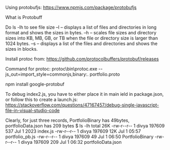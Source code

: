 Using protobufjs: https://www.npmjs.com/package/protobufjs

What is Protobuff

Do ls -lh to see file size
–l – displays a list of files and directories in long format and shows the sizes in bytes.
–h – scales file sizes and directory sizes into KB, MB, GB, or TB when the file or directory size is larger than 1024 bytes.
–s – displays a list of the files and directories and shows the sizes in blocks.

Install protoc from: https://github.com/protocolbuffers/protobuf/releases

Command for protoc:
protoc\bin\protoc.exe --js_out=import_style=commonjs,binary:. portfolio.proto

npm install google-protobuf

To debug index2.js, you have to either place it in main ield in package.json, or follow this to create a launch.js:
https://stackoverflow.com/questions/47167457/debug-single-javascript-file-in-visual-studio-code

Clearly, for just three records, PortfolioBinary has 49bytes, portfolioData.json has 209 bytes
$ ls -lh
total 26K
-rw-r--r-- 1 divya 197609 537 Jul 1 2023 index.js
-rw-r--r-- 1 divya 197609 12K Jul 1 05:57 portfolio_pb.js
-rw-r--r-- 1 divya 197609 49 Jul 1 06:50 PortfolioBinary
-rw-r--r-- 1 divya 197609 209 Jul 1 06:32 portfolioData.json
